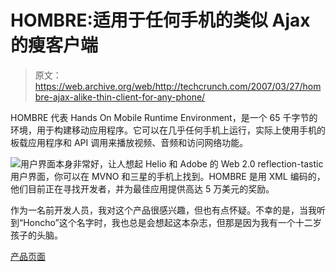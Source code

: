 # HOMBRE:适用于任何手机的类似 Ajax 的瘦客户端

> 原文：<https://web.archive.org/web/http://techcrunch.com/2007/03/27/hombre-ajax-alike-thin-client-for-any-phone/>

HOMBRE 代表 Hands On Mobile Runtime Environment，是一个 65 千字节的环境，用于构建移动应用程序。它可以在几乎任何手机上运行，实际上使用手机的板载应用程序和 API 调用来播放视频、音频和访问网络功能。

![](img/70ec8ca47ef328a4441ab63b85098044.png)用户界面本身非常好，让人想起 Helio 和 Adobe 的 Web 2.0 reflection-tastic 用户界面，你可以在 MVNO 和三星的手机上找到。HOMBRE 是用 XML 编码的，他们目前正在寻找开发者，并为最佳应用提供高达 5 万美元的奖励。

作为一名前开发人员，我对这个产品很感兴趣，但也有点怀疑。不幸的是，当我听到“Honcho”这个名字时，我也总是会想起这本杂志，但那是因为我有一个十二岁孩子的头脑。

[产品页面](https://web.archive.org/web/20160913054802/http://gethombre.com/)